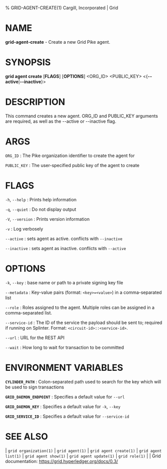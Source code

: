 % GRID-AGENT-CREATE(1) Cargill, Incorporated | Grid

<!--
  Copyright 2022 Cargill Incorporated
  Licensed under Creative Commons Attribution 4.0 International License
  https://creativecommons.org/licenses/by/4.0/
-->

NAME
====

**grid-agent-create** - Create a new Grid Pike agent.

SYNOPSIS
========

**grid agent create** \[**FLAGS**\] \[**OPTIONS**\] <ORG_ID> <PUBLIC_KEY> <{**--active**|**--inactive**}>

DESCRIPTION
===========

This command creates a new agent. ORG_ID and PUBLIC_KEY arguments are required,
as well as the --active or --inactive flag.

ARGS
====

`ORG_ID`
: The Pike organization identifier to create the agent for

`PUBLIC_KEY`
: The user-specified public key of the agent to create

FLAGS
=====

`-h`, `--help`
: Prints help information

`-q`, `--quiet`
: Do not display output

`-V`, `--version`
: Prints version information

`-v`
: Log verbosely

`--active`
: sets agent as active. conflicts with `--inactive`

`--inactive`
: sets agent as inactive. conflicts with `--active`

OPTIONS
=======

`-k`, `--key`
: base name or path to a private signing key file

`--metadata`
: Key-value pairs (format: `<key>=<value>`) in a comma-separated list

`--role`
: Roles assigned to the agent. Multiple roles can be assigned in a
  comma-separated list.

`--service-id`
: The ID of the service the payload should be sent to; required if running on
  Splinter. Format: `<circuit-id>::<service-id>`.

`--url`
: URL for the REST API

`--wait`
: How long to wait for transaction to be committed

ENVIRONMENT VARIABLES
=====================

**`CYLINDER_PATH`**
: Colon-separated path used to search for the key which will be used
  to sign transactions

**`GRID_DAEMON_ENDPOINT`**
: Specifies a default value for `--url`

**`GRID_DAEMON_KEY`**
: Specifies a default value for  `-k`, `--key`

**`GRID_SERVICE_ID`**
: Specifies a default value for `--service-id`

SEE ALSO
========
| `grid organization(1)`
| `grid agent(1)`
| `grid agent create(1)`
| `grid agent list(1)`
| `grid agent show(1)`
| `grid agent update(1)`
| `grid role(1)`
|
| Grid documentation: https://grid.hyperledger.org/docs/0.3/
